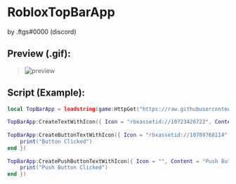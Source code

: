# RobloxTopBarApp

by .ftgs#0000 (discord)

## Preview (.gif):
> <img src="preview.gif" alt="preview">
## Script (Example):

```lua
local TopBarApp = loadstring(game:HttpGet("https://raw.githubusercontent.com/AlikSusFootages/RobloxTopBarApp/main/src/file.lua"))()
 
TopBarApp:CreateTextWithIcon({ Icon = "rbxassetid://10723426722", Content = "Label" })
 
TopBarApp:CreateButtonTextWithIcon({ Icon = "rbxassetid://10709768114", Content = "Button", Callback = function()
    print("Button Clicked")
end })
 
TopBarApp:CreatePushButtonTextWithIcon({ Icon = "", Content = "Push Button", Callback = function() -- If icon = "" then the file icon is automatically placed
    print("Push Button Clicked")
end })
```
